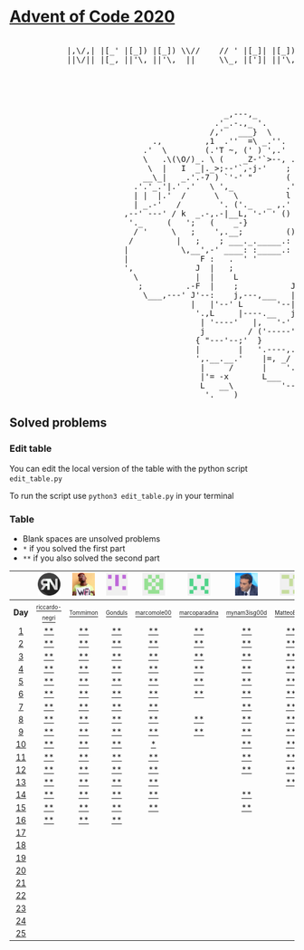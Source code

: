 # [Advent of Code 2020](https://adventofcode.com/)

<pre>

            |,\/,| |[_' |[_]) |[_]) \\//    // ' |[_]| |[_]) || ((_' '||' |,\/,|  //\\  ((_'
            ||\/|| |[_, ||'\, ||'\,  ||     \\_, |[']| ||'\, || ,_))  ||  ||\/|| //``\\ ,_))



                                                                 ,;7,
                                                               _ ||:|,
                                             _,---,_           )\'  '|
                                           .'_.-.,_ '.         ',')  j
                                          /,'   ___}  \        _/   /
                              .,         ,1  .''  =\ _.''.   ,`';_ |
                            .'  \        (.'T ~, (' ) ',.'  /     ';',
                            \   .\(\O/)_. \ (    _Z-'`>--, .'',      ;
                             \  |   I  _|._>;--'`,-j-'    ;    ',  .'
                            __\_|   _.'.-7 ) `'-' "       (      ;'
                          .'.'_.'|.' .'   \ ',_           .'\   /
                          | |  |.'  /      \   \          l  \ /
                          | _.-'   /        '. ('._   _ ,.'   \i
                        ,--' ---' / k  _.-,.-|__L, '-' ' ()    ;
                         '._     (   ';   (    _-}             |
                          / '     \   ;    ',.__;         ()   /
                         /         |   ;    ; ___._._____.: :-j
                        |           \,__',-' ____: :_____.: :-\
                        |               F :   .  ' '        ,  L
                        ',             J  |   ;             j  |
                          \            |  |    L            |  J
                           ;         .-F  |    ;           J    L
                            \___,---' J'--:    j,---,___   |_   |
                                      |   |'--' L       '--| '-'|
                                       '.,L     |----.__   j.__.'
                                        | '----'   |,   '-'  }
                                        j         / ('-----';
                                       { "---'--;'  }       |
                                       |        |   '.----,.'
                                       ',.__.__.'    |=, _/
                                        |     /      |    '.
                                        |'= -x       L___   '--,
                                        L   __\          '-----'
                                         '.____)
</pre>

## Solved problems

### Edit table
You can edit the local version of the table with the python script `edit_table.py`

To run the script use `python3 edit_table.py` in your terminal

### Table
- Blank spaces are unsolved problems
- `*` if you solved the first part
- `**` if you also solved the second part

| | <a href="https://github.com/riccardo-negri"><img src="https://github.com/Tommimon/advent-of-code-2020/blob/master/Assets/riccardo-negri.png" width="40" height="40"/></a> | <a href="https://github.com/Tommimon"><img src="https://github.com/Tommimon/advent-of-code-2020/blob/master/Assets/Tommimon.png" width="40" height="40"/></a> | <a href="https://github.com/Gonduls"><img src="https://github.com/Tommimon/advent-of-code-2020/blob/master/Assets/Gonduls.png" width="40" height="40"/></a> | <a href="https://github.com/marcomole00"><img src="https://github.com/Tommimon/advent-of-code-2020/blob/master/Assets/marcomole00.png" width="40" height="40"/></a> | <a href="https://github.com/marcoparadina"><img src="https://github.com/Tommimon/advent-of-code-2020/blob/master/Assets/marcoparadina.png" width="40" height="40"/></a> | <a href="https://github.com/mynam3isg00d"><img src="https://github.com/Tommimon/advent-of-code-2020/blob/master/Assets/mynam3isg00d.png" width="40" height="40"/></a> | <a href="https://github.com/IronBlack"><img src="https://github.com/Tommimon/advent-of-code-2020/blob/master/Assets/IronBlack.png" width="40" height="40"/></a> | <a href="https://github.com/SebPelli"><img src="https://github.com/Tommimon/advent-of-code-2020/blob/master/Assets/SebPelli.png" width="40" height="40"/></a> | <a href="https://github.com/Sunriser45"><img src="https://github.com/Tommimon/advent-of-code-2020/blob/master/Assets/Sunriser45.png" width="40" height="40"/></a> |
| :---: | :---: | :---: | :---: | :---: | :---: | :---: | :---: | :---: | :---:
| **Day** | <a href="https://github.com/riccardo-negri"><sup><sub>riccardo-negri</sub></sup></a> | <a href="https://github.com/Tommimon"><sup><sub>Tommimon</sub></sup></a> | <a href="https://github.com/Gonduls"><sup><sub>Gonduls</sub></sup></a> | <a href="https://github.com/marcomole00"><sup><sub>marcomole00</sub></sup></a> | <a href="https://github.com/marcoparadina"><sup><sub>marcoparadina</sub></sup></a> | <a href="https://github.com/mynam3isg00d"><sup><sub>mynam3isg00d</sub></sup></a> | <a href="https://github.com/IronBlack"><sup><sub>MatteoBlack</sub></sup></a> | <a href="https://github.com/SebPelli"><sup><sub>SebPelli</sub></sup></a> | <a href="https://github.com/Sunriser45"><sup><sub>Sunriser45</sub></sup></a> |
[1 ][d01] | [**][u01d01] | [**][u02d01] | [**][u03d01] | [**][u04d01] | [**][u05d01] | [**][u06d01] | [**][u07d01] | [**][u08d01] | [**][u09d01] | [  ][u10d01] | [  ][u11d01] | [  ][u12d01] | [  ][u13d01] | [  ][u14d01] | [  ][u15d01] | [  ][u16d01] | [  ][u17d01] | [  ][u18d01] | [  ][u19d01] | [  ][u20d01]
[2 ][d02] | [**][u01d02] | [**][u02d02] | [**][u03d02] | [**][u04d02] | [**][u05d02] | [**][u06d02] | [**][u07d02] | [**][u08d02] | [  ][u09d02] | [  ][u10d02] | [  ][u11d02] | [  ][u12d02] | [  ][u13d02] | [  ][u14d02] | [  ][u15d02] | [  ][u16d02] | [  ][u17d02] | [  ][u18d02] | [  ][u19d02] | [  ][u20d02]
[3 ][d03] | [**][u01d03] | [**][u02d03] | [**][u03d03] | [**][u04d03] | [**][u05d03] | [**][u06d03] | [**][u07d03] | [**][u08d03] | [  ][u09d03] | [  ][u10d03] | [  ][u11d03] | [  ][u12d03] | [  ][u13d03] | [  ][u14d03] | [  ][u15d03] | [  ][u16d03] | [  ][u17d03] | [  ][u18d03] | [  ][u19d03] | [  ][u20d03]
[4 ][d04] | [**][u01d04] | [**][u02d04] | [**][u03d04] | [**][u04d04] | [**][u05d04] | [**][u06d04] | [**][u07d04] | [**][u08d04] | [  ][u09d04] | [  ][u10d04] | [  ][u11d04] | [  ][u12d04] | [  ][u13d04] | [  ][u14d04] | [  ][u15d04] | [  ][u16d04] | [  ][u17d04] | [  ][u18d04] | [  ][u19d04] | [  ][u20d04]
[5 ][d05] | [**][u01d05] | [**][u02d05] | [**][u03d05] | [**][u04d05] | [**][u05d05] | [**][u06d05] | [**][u07d05] | [**][u08d05] | [  ][u09d05] | [  ][u10d05] | [  ][u11d05] | [  ][u12d05] | [  ][u13d05] | [  ][u14d05] | [  ][u15d05] | [  ][u16d05] | [  ][u17d05] | [  ][u18d05] | [  ][u19d05] | [  ][u20d05]
[6 ][d06] | [**][u01d06] | [**][u02d06] | [**][u03d06] | [**][u04d06] | [**][u05d06] | [**][u06d06] | [**][u07d06] | [  ][u08d06] | [  ][u09d06] | [  ][u10d06] | [  ][u11d06] | [  ][u12d06] | [  ][u13d06] | [  ][u14d06] | [  ][u15d06] | [  ][u16d06] | [  ][u17d06] | [  ][u18d06] | [  ][u19d06] | [  ][u20d06]
[7 ][d07] | [**][u01d07] | [**][u02d07] | [**][u03d07] | [**][u04d07] | [  ][u05d07] | [**][u06d07] | [**][u07d07] | [  ][u08d07] | [  ][u09d07] | [  ][u10d07] | [  ][u11d07] | [  ][u12d07] | [  ][u13d07] | [  ][u14d07] | [  ][u15d07] | [  ][u16d07] | [  ][u17d07] | [  ][u18d07] | [  ][u19d07] | [  ][u20d07]
[8 ][d08] | [**][u01d08] | [**][u02d08] | [**][u03d08] | [**][u04d08] | [**][u05d08] | [**][u06d08] | [**][u07d08] | [  ][u08d08] | [  ][u09d08] | [  ][u10d08] | [  ][u11d08] | [  ][u12d08] | [  ][u13d08] | [  ][u14d08] | [  ][u15d08] | [  ][u16d08] | [  ][u17d08] | [  ][u18d08] | [  ][u19d08] | [  ][u20d08]
[9 ][d09] | [**][u01d09] | [**][u02d09] | [**][u03d09] | [**][u04d09] | [**][u05d09] | [**][u06d09] | [**][u07d09] | [  ][u08d09] | [  ][u09d09] | [  ][u10d09] | [  ][u11d09] | [  ][u12d09] | [  ][u13d09] | [  ][u14d09] | [  ][u15d09] | [  ][u16d09] | [  ][u17d09] | [  ][u18d09] | [  ][u19d09] | [  ][u20d09]
[10][d10] | [**][u01d10] | [**][u02d10] | [**][u03d10] | [* ][u04d10] | [  ][u05d10] | [**][u06d10] | [**][u07d10] | [  ][u08d10] | [  ][u09d10] | [  ][u10d10] | [  ][u11d10] | [  ][u12d10] | [  ][u13d10] | [  ][u14d10] | [  ][u15d10] | [  ][u16d10] | [  ][u17d10] | [  ][u18d10] | [  ][u19d10] | [  ][u20d10]
[11][d11] | [**][u01d11] | [**][u02d11] | [**][u03d11] | [**][u04d11] | [  ][u05d11] | [**][u06d11] | [**][u07d11] | [  ][u08d11] | [  ][u09d11] | [  ][u10d11] | [  ][u11d11] | [  ][u12d11] | [  ][u13d11] | [  ][u14d11] | [  ][u15d11] | [  ][u16d11] | [  ][u17d11] | [  ][u18d11] | [  ][u19d11] | [  ][u20d11]
[12][d12] | [**][u01d12] | [**][u02d12] | [**][u03d12] | [**][u04d12] | [  ][u05d12] | [**][u06d12] | [**][u07d12] | [  ][u08d12] | [  ][u09d12] | [  ][u10d12] | [  ][u11d12] | [  ][u12d12] | [  ][u13d12] | [  ][u14d12] | [  ][u15d12] | [  ][u16d12] | [  ][u17d12] | [  ][u18d12] | [  ][u19d12] | [  ][u20d12]
[13][d13] | [**][u01d13] | [**][u02d13] | [**][u03d13] | [**][u04d13] | [  ][u05d13] | [  ][u06d13] | [**][u07d13] | [  ][u08d13] | [  ][u09d13] | [  ][u10d13] | [  ][u11d13] | [  ][u12d13] | [  ][u13d13] | [  ][u14d13] | [  ][u15d13] | [  ][u16d13] | [  ][u17d13] | [  ][u18d13] | [  ][u19d13] | [  ][u20d13]
[14][d14] | [**][u01d14] | [**][u02d14] | [**][u03d14] | [**][u04d14] | [  ][u05d14] | [**][u06d14] | [  ][u07d14] | [  ][u08d14] | [  ][u09d14] | [  ][u10d14] | [  ][u11d14] | [  ][u12d14] | [  ][u13d14] | [  ][u14d14] | [  ][u15d14] | [  ][u16d14] | [  ][u17d14] | [  ][u18d14] | [  ][u19d14] | [  ][u20d14]
[15][d15] | [**][u01d15] | [**][u02d15] | [**][u03d15] | [**][u04d15] | [  ][u05d15] | [**][u06d15] | [  ][u07d15] | [  ][u08d15] | [  ][u09d15] | [  ][u10d15] | [  ][u11d15] | [  ][u12d15] | [  ][u13d15] | [  ][u14d15] | [  ][u15d15] | [  ][u16d15] | [  ][u17d15] | [  ][u18d15] | [  ][u19d15] | [  ][u20d15]
[16][d16] | [**][u01d16] | [**][u02d16] | [**][u03d16] | [  ][u04d16] | [  ][u05d16] | [  ][u06d16] | [  ][u07d16] | [  ][u08d16] | [  ][u09d16] | [  ][u10d16] | [  ][u11d16] | [  ][u12d16] | [  ][u13d16] | [  ][u14d16] | [  ][u15d16] | [  ][u16d16] | [  ][u17d16] | [  ][u18d16] | [  ][u19d16] | [  ][u20d16]
[17][d17] | [  ][u01d17] | [  ][u02d17] | [  ][u03d17] | [  ][u04d17] | [  ][u05d17] | [  ][u06d17] | [  ][u07d17] | [  ][u08d17] | [  ][u09d17] | [  ][u10d17] | [  ][u11d17] | [  ][u12d17] | [  ][u13d17] | [  ][u14d17] | [  ][u15d17] | [  ][u16d17] | [  ][u17d17] | [  ][u18d17] | [  ][u19d17] | [  ][u20d17]
[18][d18] | [  ][u01d18] | [  ][u02d18] | [  ][u03d18] | [  ][u04d18] | [  ][u05d18] | [  ][u06d18] | [  ][u07d18] | [  ][u08d18] | [  ][u09d18] | [  ][u10d18] | [  ][u11d18] | [  ][u12d18] | [  ][u13d18] | [  ][u14d18] | [  ][u15d18] | [  ][u16d18] | [  ][u17d18] | [  ][u18d18] | [  ][u19d18] | [  ][u20d18]
[19][d19] | [  ][u01d19] | [  ][u02d19] | [  ][u03d19] | [  ][u04d19] | [  ][u05d19] | [  ][u06d19] | [  ][u07d19] | [  ][u08d19] | [  ][u09d19] | [  ][u10d19] | [  ][u11d19] | [  ][u12d19] | [  ][u13d19] | [  ][u14d19] | [  ][u15d19] | [  ][u16d19] | [  ][u17d19] | [  ][u18d19] | [  ][u19d19] | [  ][u20d19]
[20][d20] | [  ][u01d20] | [  ][u02d20] | [  ][u03d20] | [  ][u04d20] | [  ][u05d20] | [  ][u06d20] | [  ][u07d20] | [  ][u08d20] | [  ][u09d20] | [  ][u10d20] | [  ][u11d20] | [  ][u12d20] | [  ][u13d20] | [  ][u14d20] | [  ][u15d20] | [  ][u16d20] | [  ][u17d20] | [  ][u18d20] | [  ][u19d20] | [  ][u20d20]
[21][d21] | [  ][u01d21] | [  ][u02d21] | [  ][u03d21] | [  ][u04d21] | [  ][u05d21] | [  ][u06d21] | [  ][u07d21] | [  ][u08d21] | [  ][u09d21] | [  ][u10d21] | [  ][u11d21] | [  ][u12d21] | [  ][u13d21] | [  ][u14d21] | [  ][u15d21] | [  ][u16d21] | [  ][u17d21] | [  ][u18d21] | [  ][u19d21] | [  ][u20d21]
[22][d22] | [  ][u01d22] | [  ][u02d22] | [  ][u03d22] | [  ][u04d22] | [  ][u05d22] | [  ][u06d22] | [  ][u07d22] | [  ][u08d22] | [  ][u09d22] | [  ][u10d22] | [  ][u11d22] | [  ][u12d22] | [  ][u13d22] | [  ][u14d22] | [  ][u15d22] | [  ][u16d22] | [  ][u17d22] | [  ][u18d22] | [  ][u19d22] | [  ][u20d22]
[23][d23] | [  ][u01d23] | [  ][u02d23] | [  ][u03d23] | [  ][u04d23] | [  ][u05d23] | [  ][u06d23] | [  ][u07d23] | [  ][u08d23] | [  ][u09d23] | [  ][u10d23] | [  ][u11d23] | [  ][u12d23] | [  ][u13d23] | [  ][u14d23] | [  ][u15d23] | [  ][u16d23] | [  ][u17d23] | [  ][u18d23] | [  ][u19d23] | [  ][u20d23]
[24][d24] | [  ][u01d24] | [  ][u02d24] | [  ][u03d24] | [  ][u04d24] | [  ][u05d24] | [  ][u06d24] | [  ][u07d24] | [  ][u08d24] | [  ][u09d24] | [  ][u10d24] | [  ][u11d24] | [  ][u12d24] | [  ][u13d24] | [  ][u14d24] | [  ][u15d24] | [  ][u16d24] | [  ][u17d24] | [  ][u18d24] | [  ][u19d24] | [  ][u20d24]
[25][d25] | [  ][u01d25] | [  ][u02d25] | [  ][u03d25] | [  ][u04d25] | [  ][u05d25] | [  ][u06d25] | [  ][u07d25] | [  ][u08d25] | [  ][u09d25] | [  ][u10d25] | [  ][u11d25] | [  ][u12d25] | [  ][u13d25] | [  ][u14d25] | [  ][u15d25] | [  ][u16d25] | [  ][u17d25] | [  ][u18d25] | [  ][u19d25] | [  ][u20d25]


[d01]: https://adventofcode.com/2020/day/1
[d02]: https://adventofcode.com/2020/day/2
[d03]: https://adventofcode.com/2020/day/3
[d04]: https://adventofcode.com/2020/day/4
[d05]: https://adventofcode.com/2020/day/5
[d06]: https://adventofcode.com/2020/day/6
[d07]: https://adventofcode.com/2020/day/7
[d08]: https://adventofcode.com/2020/day/8
[d09]: https://adventofcode.com/2020/day/9
[d10]: https://adventofcode.com/2020/day/10
[d11]: https://adventofcode.com/2020/day/11
[d12]: https://adventofcode.com/2020/day/12
[d13]: https://adventofcode.com/2020/day/13
[d14]: https://adventofcode.com/2020/day/14
[d15]: https://adventofcode.com/2020/day/15
[d16]: https://adventofcode.com/2020/day/16
[d17]: https://adventofcode.com/2020/day/17
[d18]: https://adventofcode.com/2020/day/18
[d19]: https://adventofcode.com/2020/day/19
[d20]: https://adventofcode.com/2020/day/20
[d21]: https://adventofcode.com/2020/day/21
[d22]: https://adventofcode.com/2020/day/22
[d23]: https://adventofcode.com/2020/day/23
[d24]: https://adventofcode.com/2020/day/24
[d25]: https://adventofcode.com/2020/day/25

[u01d01]: https://github.com/Tommimon/advent-of-code-2020/tree/master/riccardo-negri/01
[u01d02]: https://github.com/Tommimon/advent-of-code-2020/tree/master/riccardo-negri/02
[u01d03]: https://github.com/Tommimon/advent-of-code-2020/tree/master/riccardo-negri/03
[u01d04]: https://github.com/Tommimon/advent-of-code-2020/tree/master/riccardo-negri/04
[u01d05]: https://github.com/Tommimon/advent-of-code-2020/tree/master/riccardo-negri/05
[u01d06]: https://github.com/Tommimon/advent-of-code-2020/tree/master/riccardo-negri/06
[u01d07]: https://github.com/Tommimon/advent-of-code-2020/tree/master/riccardo-negri/07
[u01d08]: https://github.com/Tommimon/advent-of-code-2020/tree/master/riccardo-negri/08
[u01d09]: https://github.com/Tommimon/advent-of-code-2020/tree/master/riccardo-negri/09
[u01d10]: https://github.com/Tommimon/advent-of-code-2020/tree/master/riccardo-negri/10
[u01d11]: https://github.com/Tommimon/advent-of-code-2020/tree/master/riccardo-negri/11
[u01d12]: https://github.com/Tommimon/advent-of-code-2020/tree/master/riccardo-negri/12
[u01d13]: https://github.com/Tommimon/advent-of-code-2020/tree/master/riccardo-negri/13
[u01d14]: https://github.com/Tommimon/advent-of-code-2020/tree/master/riccardo-negri/14
[u01d15]: https://github.com/Tommimon/advent-of-code-2020/tree/master/riccardo-negri/15
[u01d16]: https://github.com/Tommimon/advent-of-code-2020/tree/master/riccardo-negri/16
[u01d17]: https://github.com/Tommimon/advent-of-code-2020/tree/master/riccardo-negri/17
[u01d18]: https://github.com/Tommimon/advent-of-code-2020/tree/master/riccardo-negri/18
[u01d19]: https://github.com/Tommimon/advent-of-code-2020/tree/master/riccardo-negri/19
[u01d20]: https://github.com/Tommimon/advent-of-code-2020/tree/master/riccardo-negri/20
[u01d21]: https://github.com/Tommimon/advent-of-code-2020/tree/master/riccardo-negri/21
[u01d22]: https://github.com/Tommimon/advent-of-code-2020/tree/master/riccardo-negri/22
[u01d23]: https://github.com/Tommimon/advent-of-code-2020/tree/master/riccardo-negri/23
[u01d24]: https://github.com/Tommimon/advent-of-code-2020/tree/master/riccardo-negri/24
[u01d25]: https://github.com/Tommimon/advent-of-code-2020/tree/master/riccardo-negri/25
[u02d01]: https://github.com/Tommimon/advent-of-code-2020/tree/master/Tommimon/01
[u02d02]: https://github.com/Tommimon/advent-of-code-2020/tree/master/Tommimon/02
[u02d03]: https://github.com/Tommimon/advent-of-code-2020/tree/master/Tommimon/03
[u02d04]: https://github.com/Tommimon/advent-of-code-2020/tree/master/Tommimon/04
[u02d05]: https://github.com/Tommimon/advent-of-code-2020/tree/master/Tommimon/05
[u02d06]: https://github.com/Tommimon/advent-of-code-2020/tree/master/Tommimon/06
[u02d07]: https://github.com/Tommimon/advent-of-code-2020/tree/master/Tommimon/07
[u02d08]: https://github.com/Tommimon/advent-of-code-2020/tree/master/Tommimon/08
[u02d09]: https://github.com/Tommimon/advent-of-code-2020/tree/master/Tommimon/09
[u02d10]: https://github.com/Tommimon/advent-of-code-2020/tree/master/Tommimon/10
[u02d11]: https://github.com/Tommimon/advent-of-code-2020/tree/master/Tommimon/11
[u02d12]: https://github.com/Tommimon/advent-of-code-2020/tree/master/Tommimon/12
[u02d13]: https://github.com/Tommimon/advent-of-code-2020/tree/master/Tommimon/13
[u02d14]: https://github.com/Tommimon/advent-of-code-2020/tree/master/Tommimon/14
[u02d15]: https://github.com/Tommimon/advent-of-code-2020/tree/master/Tommimon/15
[u02d16]: https://github.com/Tommimon/advent-of-code-2020/tree/master/Tommimon/16
[u02d17]: https://github.com/Tommimon/advent-of-code-2020/tree/master/Tommimon/17
[u02d18]: https://github.com/Tommimon/advent-of-code-2020/tree/master/Tommimon/18
[u02d19]: https://github.com/Tommimon/advent-of-code-2020/tree/master/Tommimon/19
[u02d20]: https://github.com/Tommimon/advent-of-code-2020/tree/master/Tommimon/20
[u02d21]: https://github.com/Tommimon/advent-of-code-2020/tree/master/Tommimon/21
[u02d22]: https://github.com/Tommimon/advent-of-code-2020/tree/master/Tommimon/22
[u02d23]: https://github.com/Tommimon/advent-of-code-2020/tree/master/Tommimon/23
[u02d24]: https://github.com/Tommimon/advent-of-code-2020/tree/master/Tommimon/24
[u02d25]: https://github.com/Tommimon/advent-of-code-2020/tree/master/Tommimon/25
[u03d01]: https://github.com/Tommimon/advent-of-code-2020/tree/master/Gonduls/01
[u03d02]: https://github.com/Tommimon/advent-of-code-2020/tree/master/Gonduls/02
[u03d03]: https://github.com/Tommimon/advent-of-code-2020/tree/master/Gonduls/03
[u03d04]: https://github.com/Tommimon/advent-of-code-2020/tree/master/Gonduls/04
[u03d05]: https://github.com/Tommimon/advent-of-code-2020/tree/master/Gonduls/05
[u03d06]: https://github.com/Tommimon/advent-of-code-2020/tree/master/Gonduls/06
[u03d07]: https://github.com/Tommimon/advent-of-code-2020/tree/master/Gonduls/07
[u03d08]: https://github.com/Tommimon/advent-of-code-2020/tree/master/Gonduls/08
[u03d09]: https://github.com/Tommimon/advent-of-code-2020/tree/master/Gonduls/09
[u03d10]: https://github.com/Tommimon/advent-of-code-2020/tree/master/Gonduls/10
[u03d11]: https://github.com/Tommimon/advent-of-code-2020/tree/master/Gonduls/11
[u03d12]: https://github.com/Tommimon/advent-of-code-2020/tree/master/Gonduls/12
[u03d13]: https://github.com/Tommimon/advent-of-code-2020/tree/master/Gonduls/13
[u03d14]: https://github.com/Tommimon/advent-of-code-2020/tree/master/Gonduls/14
[u03d15]: https://github.com/Tommimon/advent-of-code-2020/tree/master/Gonduls/15
[u03d16]: https://github.com/Tommimon/advent-of-code-2020/tree/master/Gonduls/16
[u03d17]: https://github.com/Tommimon/advent-of-code-2020/tree/master/Gonduls/17
[u03d18]: https://github.com/Tommimon/advent-of-code-2020/tree/master/Gonduls/18
[u03d19]: https://github.com/Tommimon/advent-of-code-2020/tree/master/Gonduls/19
[u03d20]: https://github.com/Tommimon/advent-of-code-2020/tree/master/Gonduls/20
[u03d21]: https://github.com/Tommimon/advent-of-code-2020/tree/master/Gonduls/21
[u03d22]: https://github.com/Tommimon/advent-of-code-2020/tree/master/Gonduls/22
[u03d23]: https://github.com/Tommimon/advent-of-code-2020/tree/master/Gonduls/23
[u03d24]: https://github.com/Tommimon/advent-of-code-2020/tree/master/Gonduls/24
[u03d25]: https://github.com/Tommimon/advent-of-code-2020/tree/master/Gonduls/25
[u04d01]: https://github.com/Tommimon/advent-of-code-2020/tree/master/marcomole00/01
[u04d02]: https://github.com/Tommimon/advent-of-code-2020/tree/master/marcomole00/02
[u04d03]: https://github.com/Tommimon/advent-of-code-2020/tree/master/marcomole00/03
[u04d04]: https://github.com/Tommimon/advent-of-code-2020/tree/master/marcomole00/04
[u04d05]: https://github.com/Tommimon/advent-of-code-2020/tree/master/marcomole00/05
[u04d06]: https://github.com/Tommimon/advent-of-code-2020/tree/master/marcomole00/06
[u04d07]: https://github.com/Tommimon/advent-of-code-2020/tree/master/marcomole00/07
[u04d08]: https://github.com/Tommimon/advent-of-code-2020/tree/master/marcomole00/08
[u04d09]: https://github.com/Tommimon/advent-of-code-2020/tree/master/marcomole00/09
[u04d10]: https://github.com/Tommimon/advent-of-code-2020/tree/master/marcomole00/10
[u04d11]: https://github.com/Tommimon/advent-of-code-2020/tree/master/marcomole00/11
[u04d12]: https://github.com/Tommimon/advent-of-code-2020/tree/master/marcomole00/12
[u04d13]: https://github.com/Tommimon/advent-of-code-2020/tree/master/marcomole00/13
[u04d14]: https://github.com/Tommimon/advent-of-code-2020/tree/master/marcomole00/14
[u04d15]: https://github.com/Tommimon/advent-of-code-2020/tree/master/marcomole00/15
[u04d16]: https://github.com/Tommimon/advent-of-code-2020/tree/master/marcomole00/16
[u04d17]: https://github.com/Tommimon/advent-of-code-2020/tree/master/marcomole00/17
[u04d18]: https://github.com/Tommimon/advent-of-code-2020/tree/master/marcomole00/18
[u04d19]: https://github.com/Tommimon/advent-of-code-2020/tree/master/marcomole00/19
[u04d20]: https://github.com/Tommimon/advent-of-code-2020/tree/master/marcomole00/20
[u04d21]: https://github.com/Tommimon/advent-of-code-2020/tree/master/marcomole00/21
[u04d22]: https://github.com/Tommimon/advent-of-code-2020/tree/master/marcomole00/22
[u04d23]: https://github.com/Tommimon/advent-of-code-2020/tree/master/marcomole00/23
[u04d24]: https://github.com/Tommimon/advent-of-code-2020/tree/master/marcomole00/24
[u04d25]: https://github.com/Tommimon/advent-of-code-2020/tree/master/marcomole00/25
[u05d01]: https://github.com/Tommimon/advent-of-code-2020/tree/master/marcoparadina/01
[u05d02]: https://github.com/Tommimon/advent-of-code-2020/tree/master/marcoparadina/02
[u05d03]: https://github.com/Tommimon/advent-of-code-2020/tree/master/marcoparadina/03
[u05d04]: https://github.com/Tommimon/advent-of-code-2020/tree/master/marcoparadina/04
[u05d05]: https://github.com/Tommimon/advent-of-code-2020/tree/master/marcoparadina/05
[u05d06]: https://github.com/Tommimon/advent-of-code-2020/tree/master/marcoparadina/06
[u05d07]: https://github.com/Tommimon/advent-of-code-2020/tree/master/marcoparadina/07
[u05d08]: https://github.com/Tommimon/advent-of-code-2020/tree/master/marcoparadina/08
[u05d09]: https://github.com/Tommimon/advent-of-code-2020/tree/master/marcoparadina/09
[u05d10]: https://github.com/Tommimon/advent-of-code-2020/tree/master/marcoparadina/10
[u05d11]: https://github.com/Tommimon/advent-of-code-2020/tree/master/marcoparadina/11
[u05d12]: https://github.com/Tommimon/advent-of-code-2020/tree/master/marcoparadina/12
[u05d13]: https://github.com/Tommimon/advent-of-code-2020/tree/master/marcoparadina/13
[u05d14]: https://github.com/Tommimon/advent-of-code-2020/tree/master/marcoparadina/14
[u05d15]: https://github.com/Tommimon/advent-of-code-2020/tree/master/marcoparadina/15
[u05d16]: https://github.com/Tommimon/advent-of-code-2020/tree/master/marcoparadina/16
[u05d17]: https://github.com/Tommimon/advent-of-code-2020/tree/master/marcoparadina/17
[u05d18]: https://github.com/Tommimon/advent-of-code-2020/tree/master/marcoparadina/18
[u05d19]: https://github.com/Tommimon/advent-of-code-2020/tree/master/marcoparadina/19
[u05d20]: https://github.com/Tommimon/advent-of-code-2020/tree/master/marcoparadina/20
[u05d21]: https://github.com/Tommimon/advent-of-code-2020/tree/master/marcoparadina/21
[u05d22]: https://github.com/Tommimon/advent-of-code-2020/tree/master/marcoparadina/22
[u05d23]: https://github.com/Tommimon/advent-of-code-2020/tree/master/marcoparadina/23
[u05d24]: https://github.com/Tommimon/advent-of-code-2020/tree/master/marcoparadina/24
[u05d25]: https://github.com/Tommimon/advent-of-code-2020/tree/master/marcoparadina/25
[u06d01]: https://github.com/Tommimon/advent-of-code-2020/tree/master/mynam3isg00d/01
[u06d02]: https://github.com/Tommimon/advent-of-code-2020/tree/master/mynam3isg00d/02
[u06d03]: https://github.com/Tommimon/advent-of-code-2020/tree/master/mynam3isg00d/03
[u06d04]: https://github.com/Tommimon/advent-of-code-2020/tree/master/mynam3isg00d/04
[u06d05]: https://github.com/Tommimon/advent-of-code-2020/tree/master/mynam3isg00d/05
[u06d06]: https://github.com/Tommimon/advent-of-code-2020/tree/master/mynam3isg00d/06
[u06d07]: https://github.com/Tommimon/advent-of-code-2020/tree/master/mynam3isg00d/07
[u06d08]: https://github.com/Tommimon/advent-of-code-2020/tree/master/mynam3isg00d/08
[u06d09]: https://github.com/Tommimon/advent-of-code-2020/tree/master/mynam3isg00d/09
[u06d10]: https://github.com/Tommimon/advent-of-code-2020/tree/master/mynam3isg00d/10
[u06d11]: https://github.com/Tommimon/advent-of-code-2020/tree/master/mynam3isg00d/11
[u06d12]: https://github.com/Tommimon/advent-of-code-2020/tree/master/mynam3isg00d/12
[u06d13]: https://github.com/Tommimon/advent-of-code-2020/tree/master/mynam3isg00d/13
[u06d14]: https://github.com/Tommimon/advent-of-code-2020/tree/master/mynam3isg00d/14
[u06d15]: https://github.com/Tommimon/advent-of-code-2020/tree/master/mynam3isg00d/15
[u06d16]: https://github.com/Tommimon/advent-of-code-2020/tree/master/mynam3isg00d/16
[u06d17]: https://github.com/Tommimon/advent-of-code-2020/tree/master/mynam3isg00d/17
[u06d18]: https://github.com/Tommimon/advent-of-code-2020/tree/master/mynam3isg00d/18
[u06d19]: https://github.com/Tommimon/advent-of-code-2020/tree/master/mynam3isg00d/19
[u06d20]: https://github.com/Tommimon/advent-of-code-2020/tree/master/mynam3isg00d/20
[u06d21]: https://github.com/Tommimon/advent-of-code-2020/tree/master/mynam3isg00d/21
[u06d22]: https://github.com/Tommimon/advent-of-code-2020/tree/master/mynam3isg00d/22
[u06d23]: https://github.com/Tommimon/advent-of-code-2020/tree/master/mynam3isg00d/23
[u06d24]: https://github.com/Tommimon/advent-of-code-2020/tree/master/mynam3isg00d/24
[u06d25]: https://github.com/Tommimon/advent-of-code-2020/tree/master/mynam3isg00d/25
[u07d01]: https://github.com/Tommimon/advent-of-code-2020/tree/master/MatteoBlack/01
[u07d02]: https://github.com/Tommimon/advent-of-code-2020/tree/master/MatteoBlack/02
[u07d03]: https://github.com/Tommimon/advent-of-code-2020/tree/master/MatteoBlack/03
[u07d04]: https://github.com/Tommimon/advent-of-code-2020/tree/master/MatteoBlack/04
[u07d05]: https://github.com/Tommimon/advent-of-code-2020/tree/master/MatteoBlack/05
[u07d06]: https://github.com/Tommimon/advent-of-code-2020/tree/master/MatteoBlack/06
[u07d07]: https://github.com/Tommimon/advent-of-code-2020/tree/master/MatteoBlack/07
[u07d08]: https://github.com/Tommimon/advent-of-code-2020/tree/master/MatteoBlack/08
[u07d09]: https://github.com/Tommimon/advent-of-code-2020/tree/master/MatteoBlack/09
[u07d10]: https://github.com/Tommimon/advent-of-code-2020/tree/master/MatteoBlack/10
[u07d11]: https://github.com/Tommimon/advent-of-code-2020/tree/master/MatteoBlack/11
[u07d12]: https://github.com/Tommimon/advent-of-code-2020/tree/master/MatteoBlack/12
[u07d13]: https://github.com/Tommimon/advent-of-code-2020/tree/master/MatteoBlack/13
[u07d14]: https://github.com/Tommimon/advent-of-code-2020/tree/master/MatteoBlack/14
[u07d15]: https://github.com/Tommimon/advent-of-code-2020/tree/master/MatteoBlack/15
[u07d16]: https://github.com/Tommimon/advent-of-code-2020/tree/master/MatteoBlack/16
[u07d17]: https://github.com/Tommimon/advent-of-code-2020/tree/master/MatteoBlack/17
[u07d18]: https://github.com/Tommimon/advent-of-code-2020/tree/master/MatteoBlack/18
[u07d19]: https://github.com/Tommimon/advent-of-code-2020/tree/master/MatteoBlack/19
[u07d20]: https://github.com/Tommimon/advent-of-code-2020/tree/master/MatteoBlack/20
[u07d21]: https://github.com/Tommimon/advent-of-code-2020/tree/master/MatteoBlack/21
[u07d22]: https://github.com/Tommimon/advent-of-code-2020/tree/master/MatteoBlack/22
[u07d23]: https://github.com/Tommimon/advent-of-code-2020/tree/master/MatteoBlack/23
[u07d24]: https://github.com/Tommimon/advent-of-code-2020/tree/master/MatteoBlack/24
[u07d25]: https://github.com/Tommimon/advent-of-code-2020/tree/master/MatteoBlack/25
[u08d01]: https://github.com/Tommimon/advent-of-code-2020/tree/master/SebPelli/01
[u08d02]: https://github.com/Tommimon/advent-of-code-2020/tree/master/SebPelli/02
[u08d03]: https://github.com/Tommimon/advent-of-code-2020/tree/master/SebPelli/03
[u08d04]: https://github.com/Tommimon/advent-of-code-2020/tree/master/SebPelli/04
[u08d05]: https://github.com/Tommimon/advent-of-code-2020/tree/master/SebPelli/05
[u08d06]: https://github.com/Tommimon/advent-of-code-2020/tree/master/SebPelli/06
[u08d07]: https://github.com/Tommimon/advent-of-code-2020/tree/master/SebPelli/07
[u08d08]: https://github.com/Tommimon/advent-of-code-2020/tree/master/SebPelli/08
[u08d09]: https://github.com/Tommimon/advent-of-code-2020/tree/master/SebPelli/09
[u08d10]: https://github.com/Tommimon/advent-of-code-2020/tree/master/SebPelli/10
[u08d11]: https://github.com/Tommimon/advent-of-code-2020/tree/master/SebPelli/11
[u08d12]: https://github.com/Tommimon/advent-of-code-2020/tree/master/SebPelli/12
[u08d13]: https://github.com/Tommimon/advent-of-code-2020/tree/master/SebPelli/13
[u08d14]: https://github.com/Tommimon/advent-of-code-2020/tree/master/SebPelli/14
[u08d15]: https://github.com/Tommimon/advent-of-code-2020/tree/master/SebPelli/15
[u08d16]: https://github.com/Tommimon/advent-of-code-2020/tree/master/SebPelli/16
[u08d17]: https://github.com/Tommimon/advent-of-code-2020/tree/master/SebPelli/17
[u08d18]: https://github.com/Tommimon/advent-of-code-2020/tree/master/SebPelli/18
[u08d19]: https://github.com/Tommimon/advent-of-code-2020/tree/master/SebPelli/19
[u08d20]: https://github.com/Tommimon/advent-of-code-2020/tree/master/SebPelli/20
[u08d21]: https://github.com/Tommimon/advent-of-code-2020/tree/master/SebPelli/21
[u08d22]: https://github.com/Tommimon/advent-of-code-2020/tree/master/SebPelli/22
[u08d23]: https://github.com/Tommimon/advent-of-code-2020/tree/master/SebPelli/23
[u08d24]: https://github.com/Tommimon/advent-of-code-2020/tree/master/SebPelli/24
[u08d25]: https://github.com/Tommimon/advent-of-code-2020/tree/master/SebPelli/25
[u09d01]: https://github.com/Tommimon/advent-of-code-2020/tree/master/Sunriser45/01
[u09d02]: https://github.com/Tommimon/advent-of-code-2020/tree/master/Sunriser45/02
[u09d03]: https://github.com/Tommimon/advent-of-code-2020/tree/master/Sunriser45/03
[u09d04]: https://github.com/Tommimon/advent-of-code-2020/tree/master/Sunriser45/04
[u09d05]: https://github.com/Tommimon/advent-of-code-2020/tree/master/Sunriser45/05
[u09d06]: https://github.com/Tommimon/advent-of-code-2020/tree/master/Sunriser45/06
[u09d07]: https://github.com/Tommimon/advent-of-code-2020/tree/master/Sunriser45/07
[u09d08]: https://github.com/Tommimon/advent-of-code-2020/tree/master/Sunriser45/08
[u09d09]: https://github.com/Tommimon/advent-of-code-2020/tree/master/Sunriser45/09
[u09d10]: https://github.com/Tommimon/advent-of-code-2020/tree/master/Sunriser45/10
[u09d11]: https://github.com/Tommimon/advent-of-code-2020/tree/master/Sunriser45/11
[u09d12]: https://github.com/Tommimon/advent-of-code-2020/tree/master/Sunriser45/12
[u09d13]: https://github.com/Tommimon/advent-of-code-2020/tree/master/Sunriser45/13
[u09d14]: https://github.com/Tommimon/advent-of-code-2020/tree/master/Sunriser45/14
[u09d15]: https://github.com/Tommimon/advent-of-code-2020/tree/master/Sunriser45/15
[u09d16]: https://github.com/Tommimon/advent-of-code-2020/tree/master/Sunriser45/16
[u09d17]: https://github.com/Tommimon/advent-of-code-2020/tree/master/Sunriser45/17
[u09d18]: https://github.com/Tommimon/advent-of-code-2020/tree/master/Sunriser45/18
[u09d19]: https://github.com/Tommimon/advent-of-code-2020/tree/master/Sunriser45/19
[u09d20]: https://github.com/Tommimon/advent-of-code-2020/tree/master/Sunriser45/20
[u09d21]: https://github.com/Tommimon/advent-of-code-2020/tree/master/Sunriser45/21
[u09d22]: https://github.com/Tommimon/advent-of-code-2020/tree/master/Sunriser45/22
[u09d23]: https://github.com/Tommimon/advent-of-code-2020/tree/master/Sunriser45/23
[u09d24]: https://github.com/Tommimon/advent-of-code-2020/tree/master/Sunriser45/24
[u09d25]: https://github.com/Tommimon/advent-of-code-2020/tree/master/Sunriser45/25
[u10d01]: https://github.com/Tommimon/advent-of-code-2020/tree/master/User10/01
[u10d02]: https://github.com/Tommimon/advent-of-code-2020/tree/master/User10/02
[u10d03]: https://github.com/Tommimon/advent-of-code-2020/tree/master/User10/03
[u10d04]: https://github.com/Tommimon/advent-of-code-2020/tree/master/User10/04
[u10d05]: https://github.com/Tommimon/advent-of-code-2020/tree/master/User10/05
[u10d06]: https://github.com/Tommimon/advent-of-code-2020/tree/master/User10/06
[u10d07]: https://github.com/Tommimon/advent-of-code-2020/tree/master/User10/07
[u10d08]: https://github.com/Tommimon/advent-of-code-2020/tree/master/User10/08
[u10d09]: https://github.com/Tommimon/advent-of-code-2020/tree/master/User10/09
[u10d10]: https://github.com/Tommimon/advent-of-code-2020/tree/master/User10/10
[u10d11]: https://github.com/Tommimon/advent-of-code-2020/tree/master/User10/11
[u10d12]: https://github.com/Tommimon/advent-of-code-2020/tree/master/User10/12
[u10d13]: https://github.com/Tommimon/advent-of-code-2020/tree/master/User10/13
[u10d14]: https://github.com/Tommimon/advent-of-code-2020/tree/master/User10/14
[u10d15]: https://github.com/Tommimon/advent-of-code-2020/tree/master/User10/15
[u10d16]: https://github.com/Tommimon/advent-of-code-2020/tree/master/User10/16
[u10d17]: https://github.com/Tommimon/advent-of-code-2020/tree/master/User10/17
[u10d18]: https://github.com/Tommimon/advent-of-code-2020/tree/master/User10/18
[u10d19]: https://github.com/Tommimon/advent-of-code-2020/tree/master/User10/19
[u10d20]: https://github.com/Tommimon/advent-of-code-2020/tree/master/User10/20
[u10d21]: https://github.com/Tommimon/advent-of-code-2020/tree/master/User10/21
[u10d22]: https://github.com/Tommimon/advent-of-code-2020/tree/master/User10/22
[u10d23]: https://github.com/Tommimon/advent-of-code-2020/tree/master/User10/23
[u10d24]: https://github.com/Tommimon/advent-of-code-2020/tree/master/User10/24
[u10d25]: https://github.com/Tommimon/advent-of-code-2020/tree/master/User10/25
[u11d01]: https://github.com/Tommimon/advent-of-code-2020/tree/master/User11/01
[u11d02]: https://github.com/Tommimon/advent-of-code-2020/tree/master/User11/02
[u11d03]: https://github.com/Tommimon/advent-of-code-2020/tree/master/User11/03
[u11d04]: https://github.com/Tommimon/advent-of-code-2020/tree/master/User11/04
[u11d05]: https://github.com/Tommimon/advent-of-code-2020/tree/master/User11/05
[u11d06]: https://github.com/Tommimon/advent-of-code-2020/tree/master/User11/06
[u11d07]: https://github.com/Tommimon/advent-of-code-2020/tree/master/User11/07
[u11d08]: https://github.com/Tommimon/advent-of-code-2020/tree/master/User11/08
[u11d09]: https://github.com/Tommimon/advent-of-code-2020/tree/master/User11/09
[u11d10]: https://github.com/Tommimon/advent-of-code-2020/tree/master/User11/10
[u11d11]: https://github.com/Tommimon/advent-of-code-2020/tree/master/User11/11
[u11d12]: https://github.com/Tommimon/advent-of-code-2020/tree/master/User11/12
[u11d13]: https://github.com/Tommimon/advent-of-code-2020/tree/master/User11/13
[u11d14]: https://github.com/Tommimon/advent-of-code-2020/tree/master/User11/14
[u11d15]: https://github.com/Tommimon/advent-of-code-2020/tree/master/User11/15
[u11d16]: https://github.com/Tommimon/advent-of-code-2020/tree/master/User11/16
[u11d17]: https://github.com/Tommimon/advent-of-code-2020/tree/master/User11/17
[u11d18]: https://github.com/Tommimon/advent-of-code-2020/tree/master/User11/18
[u11d19]: https://github.com/Tommimon/advent-of-code-2020/tree/master/User11/19
[u11d20]: https://github.com/Tommimon/advent-of-code-2020/tree/master/User11/20
[u11d21]: https://github.com/Tommimon/advent-of-code-2020/tree/master/User11/21
[u11d22]: https://github.com/Tommimon/advent-of-code-2020/tree/master/User11/22
[u11d23]: https://github.com/Tommimon/advent-of-code-2020/tree/master/User11/23
[u11d24]: https://github.com/Tommimon/advent-of-code-2020/tree/master/User11/24
[u11d25]: https://github.com/Tommimon/advent-of-code-2020/tree/master/User11/25
[u12d01]: https://github.com/Tommimon/advent-of-code-2020/tree/master/User12/01
[u12d02]: https://github.com/Tommimon/advent-of-code-2020/tree/master/User12/02
[u12d03]: https://github.com/Tommimon/advent-of-code-2020/tree/master/User12/03
[u12d04]: https://github.com/Tommimon/advent-of-code-2020/tree/master/User12/04
[u12d05]: https://github.com/Tommimon/advent-of-code-2020/tree/master/User12/05
[u12d06]: https://github.com/Tommimon/advent-of-code-2020/tree/master/User12/06
[u12d07]: https://github.com/Tommimon/advent-of-code-2020/tree/master/User12/07
[u12d08]: https://github.com/Tommimon/advent-of-code-2020/tree/master/User12/08
[u12d09]: https://github.com/Tommimon/advent-of-code-2020/tree/master/User12/09
[u12d10]: https://github.com/Tommimon/advent-of-code-2020/tree/master/User12/10
[u12d11]: https://github.com/Tommimon/advent-of-code-2020/tree/master/User12/11
[u12d12]: https://github.com/Tommimon/advent-of-code-2020/tree/master/User12/12
[u12d13]: https://github.com/Tommimon/advent-of-code-2020/tree/master/User12/13
[u12d14]: https://github.com/Tommimon/advent-of-code-2020/tree/master/User12/14
[u12d15]: https://github.com/Tommimon/advent-of-code-2020/tree/master/User12/15
[u12d16]: https://github.com/Tommimon/advent-of-code-2020/tree/master/User12/16
[u12d17]: https://github.com/Tommimon/advent-of-code-2020/tree/master/User12/17
[u12d18]: https://github.com/Tommimon/advent-of-code-2020/tree/master/User12/18
[u12d19]: https://github.com/Tommimon/advent-of-code-2020/tree/master/User12/19
[u12d20]: https://github.com/Tommimon/advent-of-code-2020/tree/master/User12/20
[u12d21]: https://github.com/Tommimon/advent-of-code-2020/tree/master/User12/21
[u12d22]: https://github.com/Tommimon/advent-of-code-2020/tree/master/User12/22
[u12d23]: https://github.com/Tommimon/advent-of-code-2020/tree/master/User12/23
[u12d24]: https://github.com/Tommimon/advent-of-code-2020/tree/master/User12/24
[u12d25]: https://github.com/Tommimon/advent-of-code-2020/tree/master/User12/25
[u13d01]: https://github.com/Tommimon/advent-of-code-2020/tree/master/User13/01
[u13d02]: https://github.com/Tommimon/advent-of-code-2020/tree/master/User13/02
[u13d03]: https://github.com/Tommimon/advent-of-code-2020/tree/master/User13/03
[u13d04]: https://github.com/Tommimon/advent-of-code-2020/tree/master/User13/04
[u13d05]: https://github.com/Tommimon/advent-of-code-2020/tree/master/User13/05
[u13d06]: https://github.com/Tommimon/advent-of-code-2020/tree/master/User13/06
[u13d07]: https://github.com/Tommimon/advent-of-code-2020/tree/master/User13/07
[u13d08]: https://github.com/Tommimon/advent-of-code-2020/tree/master/User13/08
[u13d09]: https://github.com/Tommimon/advent-of-code-2020/tree/master/User13/09
[u13d10]: https://github.com/Tommimon/advent-of-code-2020/tree/master/User13/10
[u13d11]: https://github.com/Tommimon/advent-of-code-2020/tree/master/User13/11
[u13d12]: https://github.com/Tommimon/advent-of-code-2020/tree/master/User13/12
[u13d13]: https://github.com/Tommimon/advent-of-code-2020/tree/master/User13/13
[u13d14]: https://github.com/Tommimon/advent-of-code-2020/tree/master/User13/14
[u13d15]: https://github.com/Tommimon/advent-of-code-2020/tree/master/User13/15
[u13d16]: https://github.com/Tommimon/advent-of-code-2020/tree/master/User13/16
[u13d17]: https://github.com/Tommimon/advent-of-code-2020/tree/master/User13/17
[u13d18]: https://github.com/Tommimon/advent-of-code-2020/tree/master/User13/18
[u13d19]: https://github.com/Tommimon/advent-of-code-2020/tree/master/User13/19
[u13d20]: https://github.com/Tommimon/advent-of-code-2020/tree/master/User13/20
[u13d21]: https://github.com/Tommimon/advent-of-code-2020/tree/master/User13/21
[u13d22]: https://github.com/Tommimon/advent-of-code-2020/tree/master/User13/22
[u13d23]: https://github.com/Tommimon/advent-of-code-2020/tree/master/User13/23
[u13d24]: https://github.com/Tommimon/advent-of-code-2020/tree/master/User13/24
[u13d25]: https://github.com/Tommimon/advent-of-code-2020/tree/master/User13/25
[u14d01]: https://github.com/Tommimon/advent-of-code-2020/tree/master/User14/01
[u14d02]: https://github.com/Tommimon/advent-of-code-2020/tree/master/User14/02
[u14d03]: https://github.com/Tommimon/advent-of-code-2020/tree/master/User14/03
[u14d04]: https://github.com/Tommimon/advent-of-code-2020/tree/master/User14/04
[u14d05]: https://github.com/Tommimon/advent-of-code-2020/tree/master/User14/05
[u14d06]: https://github.com/Tommimon/advent-of-code-2020/tree/master/User14/06
[u14d07]: https://github.com/Tommimon/advent-of-code-2020/tree/master/User14/07
[u14d08]: https://github.com/Tommimon/advent-of-code-2020/tree/master/User14/08
[u14d09]: https://github.com/Tommimon/advent-of-code-2020/tree/master/User14/09
[u14d10]: https://github.com/Tommimon/advent-of-code-2020/tree/master/User14/10
[u14d11]: https://github.com/Tommimon/advent-of-code-2020/tree/master/User14/11
[u14d12]: https://github.com/Tommimon/advent-of-code-2020/tree/master/User14/12
[u14d13]: https://github.com/Tommimon/advent-of-code-2020/tree/master/User14/13
[u14d14]: https://github.com/Tommimon/advent-of-code-2020/tree/master/User14/14
[u14d15]: https://github.com/Tommimon/advent-of-code-2020/tree/master/User14/15
[u14d16]: https://github.com/Tommimon/advent-of-code-2020/tree/master/User14/16
[u14d17]: https://github.com/Tommimon/advent-of-code-2020/tree/master/User14/17
[u14d18]: https://github.com/Tommimon/advent-of-code-2020/tree/master/User14/18
[u14d19]: https://github.com/Tommimon/advent-of-code-2020/tree/master/User14/19
[u14d20]: https://github.com/Tommimon/advent-of-code-2020/tree/master/User14/20
[u14d21]: https://github.com/Tommimon/advent-of-code-2020/tree/master/User14/21
[u14d22]: https://github.com/Tommimon/advent-of-code-2020/tree/master/User14/22
[u14d23]: https://github.com/Tommimon/advent-of-code-2020/tree/master/User14/23
[u14d24]: https://github.com/Tommimon/advent-of-code-2020/tree/master/User14/24
[u14d25]: https://github.com/Tommimon/advent-of-code-2020/tree/master/User14/25
[u15d01]: https://github.com/Tommimon/advent-of-code-2020/tree/master/User15/01
[u15d02]: https://github.com/Tommimon/advent-of-code-2020/tree/master/User15/02
[u15d03]: https://github.com/Tommimon/advent-of-code-2020/tree/master/User15/03
[u15d04]: https://github.com/Tommimon/advent-of-code-2020/tree/master/User15/04
[u15d05]: https://github.com/Tommimon/advent-of-code-2020/tree/master/User15/05
[u15d06]: https://github.com/Tommimon/advent-of-code-2020/tree/master/User15/06
[u15d07]: https://github.com/Tommimon/advent-of-code-2020/tree/master/User15/07
[u15d08]: https://github.com/Tommimon/advent-of-code-2020/tree/master/User15/08
[u15d09]: https://github.com/Tommimon/advent-of-code-2020/tree/master/User15/09
[u15d10]: https://github.com/Tommimon/advent-of-code-2020/tree/master/User15/10
[u15d11]: https://github.com/Tommimon/advent-of-code-2020/tree/master/User15/11
[u15d12]: https://github.com/Tommimon/advent-of-code-2020/tree/master/User15/12
[u15d13]: https://github.com/Tommimon/advent-of-code-2020/tree/master/User15/13
[u15d14]: https://github.com/Tommimon/advent-of-code-2020/tree/master/User15/14
[u15d15]: https://github.com/Tommimon/advent-of-code-2020/tree/master/User15/15
[u15d16]: https://github.com/Tommimon/advent-of-code-2020/tree/master/User15/16
[u15d17]: https://github.com/Tommimon/advent-of-code-2020/tree/master/User15/17
[u15d18]: https://github.com/Tommimon/advent-of-code-2020/tree/master/User15/18
[u15d19]: https://github.com/Tommimon/advent-of-code-2020/tree/master/User15/19
[u15d20]: https://github.com/Tommimon/advent-of-code-2020/tree/master/User15/20
[u15d21]: https://github.com/Tommimon/advent-of-code-2020/tree/master/User15/21
[u15d22]: https://github.com/Tommimon/advent-of-code-2020/tree/master/User15/22
[u15d23]: https://github.com/Tommimon/advent-of-code-2020/tree/master/User15/23
[u15d24]: https://github.com/Tommimon/advent-of-code-2020/tree/master/User15/24
[u15d25]: https://github.com/Tommimon/advent-of-code-2020/tree/master/User15/25
[u16d01]: https://github.com/Tommimon/advent-of-code-2020/tree/master/User16/01
[u16d02]: https://github.com/Tommimon/advent-of-code-2020/tree/master/User16/02
[u16d03]: https://github.com/Tommimon/advent-of-code-2020/tree/master/User16/03
[u16d04]: https://github.com/Tommimon/advent-of-code-2020/tree/master/User16/04
[u16d05]: https://github.com/Tommimon/advent-of-code-2020/tree/master/User16/05
[u16d06]: https://github.com/Tommimon/advent-of-code-2020/tree/master/User16/06
[u16d07]: https://github.com/Tommimon/advent-of-code-2020/tree/master/User16/07
[u16d08]: https://github.com/Tommimon/advent-of-code-2020/tree/master/User16/08
[u16d09]: https://github.com/Tommimon/advent-of-code-2020/tree/master/User16/09
[u16d10]: https://github.com/Tommimon/advent-of-code-2020/tree/master/User16/10
[u16d11]: https://github.com/Tommimon/advent-of-code-2020/tree/master/User16/11
[u16d12]: https://github.com/Tommimon/advent-of-code-2020/tree/master/User16/12
[u16d13]: https://github.com/Tommimon/advent-of-code-2020/tree/master/User16/13
[u16d14]: https://github.com/Tommimon/advent-of-code-2020/tree/master/User16/14
[u16d15]: https://github.com/Tommimon/advent-of-code-2020/tree/master/User16/15
[u16d16]: https://github.com/Tommimon/advent-of-code-2020/tree/master/User16/16
[u16d17]: https://github.com/Tommimon/advent-of-code-2020/tree/master/User16/17
[u16d18]: https://github.com/Tommimon/advent-of-code-2020/tree/master/User16/18
[u16d19]: https://github.com/Tommimon/advent-of-code-2020/tree/master/User16/19
[u16d20]: https://github.com/Tommimon/advent-of-code-2020/tree/master/User16/20
[u16d21]: https://github.com/Tommimon/advent-of-code-2020/tree/master/User16/21
[u16d22]: https://github.com/Tommimon/advent-of-code-2020/tree/master/User16/22
[u16d23]: https://github.com/Tommimon/advent-of-code-2020/tree/master/User16/23
[u16d24]: https://github.com/Tommimon/advent-of-code-2020/tree/master/User16/24
[u16d25]: https://github.com/Tommimon/advent-of-code-2020/tree/master/User16/25
[u17d01]: https://github.com/Tommimon/advent-of-code-2020/tree/master/User17/01
[u17d02]: https://github.com/Tommimon/advent-of-code-2020/tree/master/User17/02
[u17d03]: https://github.com/Tommimon/advent-of-code-2020/tree/master/User17/03
[u17d04]: https://github.com/Tommimon/advent-of-code-2020/tree/master/User17/04
[u17d05]: https://github.com/Tommimon/advent-of-code-2020/tree/master/User17/05
[u17d06]: https://github.com/Tommimon/advent-of-code-2020/tree/master/User17/06
[u17d07]: https://github.com/Tommimon/advent-of-code-2020/tree/master/User17/07
[u17d08]: https://github.com/Tommimon/advent-of-code-2020/tree/master/User17/08
[u17d09]: https://github.com/Tommimon/advent-of-code-2020/tree/master/User17/09
[u17d10]: https://github.com/Tommimon/advent-of-code-2020/tree/master/User17/10
[u17d11]: https://github.com/Tommimon/advent-of-code-2020/tree/master/User17/11
[u17d12]: https://github.com/Tommimon/advent-of-code-2020/tree/master/User17/12
[u17d13]: https://github.com/Tommimon/advent-of-code-2020/tree/master/User17/13
[u17d14]: https://github.com/Tommimon/advent-of-code-2020/tree/master/User17/14
[u17d15]: https://github.com/Tommimon/advent-of-code-2020/tree/master/User17/15
[u17d16]: https://github.com/Tommimon/advent-of-code-2020/tree/master/User17/16
[u17d17]: https://github.com/Tommimon/advent-of-code-2020/tree/master/User17/17
[u17d18]: https://github.com/Tommimon/advent-of-code-2020/tree/master/User17/18
[u17d19]: https://github.com/Tommimon/advent-of-code-2020/tree/master/User17/19
[u17d20]: https://github.com/Tommimon/advent-of-code-2020/tree/master/User17/20
[u17d21]: https://github.com/Tommimon/advent-of-code-2020/tree/master/User17/21
[u17d22]: https://github.com/Tommimon/advent-of-code-2020/tree/master/User17/22
[u17d23]: https://github.com/Tommimon/advent-of-code-2020/tree/master/User17/23
[u17d24]: https://github.com/Tommimon/advent-of-code-2020/tree/master/User17/24
[u17d25]: https://github.com/Tommimon/advent-of-code-2020/tree/master/User17/25
[u18d01]: https://github.com/Tommimon/advent-of-code-2020/tree/master/User18/01
[u18d02]: https://github.com/Tommimon/advent-of-code-2020/tree/master/User18/02
[u18d03]: https://github.com/Tommimon/advent-of-code-2020/tree/master/User18/03
[u18d04]: https://github.com/Tommimon/advent-of-code-2020/tree/master/User18/04
[u18d05]: https://github.com/Tommimon/advent-of-code-2020/tree/master/User18/05
[u18d06]: https://github.com/Tommimon/advent-of-code-2020/tree/master/User18/06
[u18d07]: https://github.com/Tommimon/advent-of-code-2020/tree/master/User18/07
[u18d08]: https://github.com/Tommimon/advent-of-code-2020/tree/master/User18/08
[u18d09]: https://github.com/Tommimon/advent-of-code-2020/tree/master/User18/09
[u18d10]: https://github.com/Tommimon/advent-of-code-2020/tree/master/User18/10
[u18d11]: https://github.com/Tommimon/advent-of-code-2020/tree/master/User18/11
[u18d12]: https://github.com/Tommimon/advent-of-code-2020/tree/master/User18/12
[u18d13]: https://github.com/Tommimon/advent-of-code-2020/tree/master/User18/13
[u18d14]: https://github.com/Tommimon/advent-of-code-2020/tree/master/User18/14
[u18d15]: https://github.com/Tommimon/advent-of-code-2020/tree/master/User18/15
[u18d16]: https://github.com/Tommimon/advent-of-code-2020/tree/master/User18/16
[u18d17]: https://github.com/Tommimon/advent-of-code-2020/tree/master/User18/17
[u18d18]: https://github.com/Tommimon/advent-of-code-2020/tree/master/User18/18
[u18d19]: https://github.com/Tommimon/advent-of-code-2020/tree/master/User18/19
[u18d20]: https://github.com/Tommimon/advent-of-code-2020/tree/master/User18/20
[u18d21]: https://github.com/Tommimon/advent-of-code-2020/tree/master/User18/21
[u18d22]: https://github.com/Tommimon/advent-of-code-2020/tree/master/User18/22
[u18d23]: https://github.com/Tommimon/advent-of-code-2020/tree/master/User18/23
[u18d24]: https://github.com/Tommimon/advent-of-code-2020/tree/master/User18/24
[u18d25]: https://github.com/Tommimon/advent-of-code-2020/tree/master/User18/25
[u19d01]: https://github.com/Tommimon/advent-of-code-2020/tree/master/User19/01
[u19d02]: https://github.com/Tommimon/advent-of-code-2020/tree/master/User19/02
[u19d03]: https://github.com/Tommimon/advent-of-code-2020/tree/master/User19/03
[u19d04]: https://github.com/Tommimon/advent-of-code-2020/tree/master/User19/04
[u19d05]: https://github.com/Tommimon/advent-of-code-2020/tree/master/User19/05
[u19d06]: https://github.com/Tommimon/advent-of-code-2020/tree/master/User19/06
[u19d07]: https://github.com/Tommimon/advent-of-code-2020/tree/master/User19/07
[u19d08]: https://github.com/Tommimon/advent-of-code-2020/tree/master/User19/08
[u19d09]: https://github.com/Tommimon/advent-of-code-2020/tree/master/User19/09
[u19d10]: https://github.com/Tommimon/advent-of-code-2020/tree/master/User19/10
[u19d11]: https://github.com/Tommimon/advent-of-code-2020/tree/master/User19/11
[u19d12]: https://github.com/Tommimon/advent-of-code-2020/tree/master/User19/12
[u19d13]: https://github.com/Tommimon/advent-of-code-2020/tree/master/User19/13
[u19d14]: https://github.com/Tommimon/advent-of-code-2020/tree/master/User19/14
[u19d15]: https://github.com/Tommimon/advent-of-code-2020/tree/master/User19/15
[u19d16]: https://github.com/Tommimon/advent-of-code-2020/tree/master/User19/16
[u19d17]: https://github.com/Tommimon/advent-of-code-2020/tree/master/User19/17
[u19d18]: https://github.com/Tommimon/advent-of-code-2020/tree/master/User19/18
[u19d19]: https://github.com/Tommimon/advent-of-code-2020/tree/master/User19/19
[u19d20]: https://github.com/Tommimon/advent-of-code-2020/tree/master/User19/20
[u19d21]: https://github.com/Tommimon/advent-of-code-2020/tree/master/User19/21
[u19d22]: https://github.com/Tommimon/advent-of-code-2020/tree/master/User19/22
[u19d23]: https://github.com/Tommimon/advent-of-code-2020/tree/master/User19/23
[u19d24]: https://github.com/Tommimon/advent-of-code-2020/tree/master/User19/24
[u19d25]: https://github.com/Tommimon/advent-of-code-2020/tree/master/User19/25
[u20d01]: https://github.com/Tommimon/advent-of-code-2020/tree/master/User20/01
[u20d02]: https://github.com/Tommimon/advent-of-code-2020/tree/master/User20/02
[u20d03]: https://github.com/Tommimon/advent-of-code-2020/tree/master/User20/03
[u20d04]: https://github.com/Tommimon/advent-of-code-2020/tree/master/User20/04
[u20d05]: https://github.com/Tommimon/advent-of-code-2020/tree/master/User20/05
[u20d06]: https://github.com/Tommimon/advent-of-code-2020/tree/master/User20/06
[u20d07]: https://github.com/Tommimon/advent-of-code-2020/tree/master/User20/07
[u20d08]: https://github.com/Tommimon/advent-of-code-2020/tree/master/User20/08
[u20d09]: https://github.com/Tommimon/advent-of-code-2020/tree/master/User20/09
[u20d10]: https://github.com/Tommimon/advent-of-code-2020/tree/master/User20/10
[u20d11]: https://github.com/Tommimon/advent-of-code-2020/tree/master/User20/11
[u20d12]: https://github.com/Tommimon/advent-of-code-2020/tree/master/User20/12
[u20d13]: https://github.com/Tommimon/advent-of-code-2020/tree/master/User20/13
[u20d14]: https://github.com/Tommimon/advent-of-code-2020/tree/master/User20/14
[u20d15]: https://github.com/Tommimon/advent-of-code-2020/tree/master/User20/15
[u20d16]: https://github.com/Tommimon/advent-of-code-2020/tree/master/User20/16
[u20d17]: https://github.com/Tommimon/advent-of-code-2020/tree/master/User20/17
[u20d18]: https://github.com/Tommimon/advent-of-code-2020/tree/master/User20/18
[u20d19]: https://github.com/Tommimon/advent-of-code-2020/tree/master/User20/19
[u20d20]: https://github.com/Tommimon/advent-of-code-2020/tree/master/User20/20
[u20d21]: https://github.com/Tommimon/advent-of-code-2020/tree/master/User20/21
[u20d22]: https://github.com/Tommimon/advent-of-code-2020/tree/master/User20/22
[u20d23]: https://github.com/Tommimon/advent-of-code-2020/tree/master/User20/23
[u20d24]: https://github.com/Tommimon/advent-of-code-2020/tree/master/User20/24
[u20d25]: https://github.com/Tommimon/advent-of-code-2020/tree/master/User20/25
